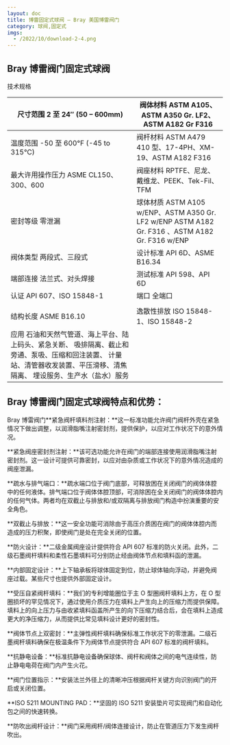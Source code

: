 ```yaml
---
layout: doc
title: 博雷固定式球阀 – Bray 美国博雷阀门
category: 球阀,固定式
imgs:
  - /2022/10/download-2-4.png
---
```


## Bray 博雷阀门固定式球阀

技术规格

| 尺寸范围 2 至 24″ (50 – 600mm)                                                                                                                                               | 阀体材料 ASTM A105、ASTM A350 Gr. LF2、ASTM A182 Gr F316                                        |
| ---------------------------------------------------------------------------------------------------------------------------------------------------------------------------- | ----------------------------------------------------------------------------------------------- |
| 温度范围 \-50 至 600°F (-45 to 315°C)                                                                                                                                        | 阀杆材料 ASTM A479 410 型、17-4PH、XM-19、ASTM A182 F316                                        |
| 最大许用操作压力 ASME CL150、300、600                                                                                                                                        | 阀座材料 RPTFE、尼龙、戴维龙、PEEK、Tek-Fil、TFM                                                |
| 密封等级 零泄漏                                                                                                                                                              | 球体材质 ASTM A105 w/ENP、ASTM A350 Gr. LF2 w/ENP ASTM A182 Gr. F316 、ASTM A182 Gr. F316 w/ENP |
| 阀体类型 两段式、三段式                                                                                                                                                      | 设计标准 API 6D、ASME B16.34                                                                    |
| 端部连接 法兰式、对头焊接                                                                                                                                                    | 测试标准 API 598、API 6D                                                                        |
| 认证 API 607、ISO 15848-1                                                                                                                                                    | 端口 全端口                                                                                     |
|                                                                                                                                                                              |                                                                                                 |
| 结构长度 ASME B16.10                                                                                                                                                         | 逸散性排放 ISO 15848-1、ISO 15848-2                                                             |
| 应用 石油和天然气管道、海上平台、陆上码头、紧急关断、 吸排隔离、截止和旁通、泵吸、压缩和回注装置、 计量站、清管器收发装置、平压滑移、清焦隔离、 埋设服务、生产水（盐水）服务 |                                                                                                 |

## Bray 博雷阀门固定式球阀特点和优势：

Bray 博雷阀门**紧急阀杆填料剂注射：**这一标准功能允许阀门阀杆外壳在紧急情况下做出调整，以润滑脂嘴注射密封剂，提供保护，以应对工作状况下的意外情况。

**紧急阀座密封剂注射：**该可选功能允许在阀门的端部连接使用润滑脂嘴注射密封剂。这一设计可提供可靠密封，以应对由杂质或工作状况下的意外情况造成的阀座泄漏。

**疏水与排气端口：**疏水端口位于阀门底部，可释放困在关闭阀门的阀体体腔中的任何液体。排气端口位于阀体体腔顶部，可消除困在全关闭阀门的阀体体腔内的任何气体。两者均在双截止与排放和/或双隔离与排放阀门构造中扮演重要的安全角色。

**双截止与排放：**这一安全功能可消除由于高压介质困在阀门的阀体体腔内而造成的压力积聚，即使阀门是处在完全关闭的位置。

**防火设计：**二级金属阀座设计提供符合 API 607 标准的防火关闭。此外，二级石墨阀杆填料和柔性石墨填料可分别防止经由阀体节点和填料函的泄漏。

**内部固定设计：**上下轴承板将球体固定到位，防止球体轴向浮动，并避免阀座过载。某些尺寸也提供外部固定设计。

**受压自紧阀杆填料：**我们的专利增能圈位于主 O 型圈阀杆填料上方，在 O 型圈损坏的罕见情况下，通过使用介质压力在填料上产生向上的压缩力而提供保障。填料上的向上压力与由收紧填料函盖所产生的向下压缩力结合后，会在填料上造成更大的净压缩力，从而提供比常见填料设计更好的密封性。

**阀体节点上双密封：**主弹性阀杆填料确保标准工作状况下的零泄漏。二级石墨阀杆填料确保在极温条件下为阀体节点提供符合 API 607 标准的阀杆填料。

**抗静电设备：**标准抗静电设备确保球体、阀杆和阀体之间的电气连续性，防止静电电荷在阀门内产生火花。

**阀门位置指示：**安装法兰外径上的清晰冲压根据阀杆关键方向识别阀门的开启或关闭位置。

**ISO 5211 MOUNTING PAD：**坚固的 ISO 5211 安装垫片可实现阀门和自动化包之间的快速转换。

**防吹出阀杆设计：**阀门采用阀杆/阀体连接设计，防止在管道压力下发生阀杆吹出。
